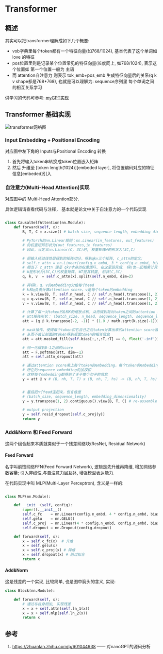 # Transformer

## 概述
其实可以把transformer理解成如下几个概要:
- vob字典里每个token都有一个特征向量(如768/1024), 基本代表了这个单词如 love 的特征
- pos位置里则是记录某个位置常见的特征向量(长度同上, 如768/1024), 表示这个位置如 第一个位置一般为 主语
- 而 attention自注意力 则表示 tok_emb+pos_emb 生成特征向量后的关系(q k v shape都是768*768), 也就是可以理解为: sequence序列里 每个单词之间的相互关系学习

供学习的代码可参考: [myGPT实现](https://github.com/leafan/myGPT)

## Transformer 基础实现

![transformer网络图](https://i-blog.csdnimg.cn/blog_migrate/394142aa34b101d092b29c351f480335.png)

### Input Embedding + Positional Encoding
对应图中左下角的 Inputs与Positional Encoding 转换

1. 首先将输入token串转换成token位置嵌入矩阵
2. 然后 升维至 [token length(1024)][embeded layer], 将位置编码对应的特征信息[embeded]引入


### 自注意力(Multi-Head Attention)实现
对应图中的 Multi-Head Attention部分.

具体逻辑请查看代码与注释， 基本就是论文中关于自注意力的一个代码实现

```python

class CausalSelfAttention(nn.Module):
    def forward(self, x):
        B, T, C = x.size() # batch size, sequence length, embedding dimensionality (n_embd)

        # ​PyTorch的nn.Linear规则​：nn.Linear(in_features, out_features)
        # 的权重矩阵形状为(out_features,in_features)
        # 因此，当定义nn.Linear(C, 3C)时, 权重矩阵W的形状为(3C,C)

        # 把输入经过线性层得到的矩阵切分，得到qkv三个矩阵, c_attn的定义:
        # self.c_attn = nn.Linear(config.n_embd, 3 * config.n_embd, bias=config.bias)
        # 相当于 c_attn 便是 qkv本身的权重矩阵, 在这里运算后, 将x也一起相乘计算好了
        # W是形状为(3C,C)的权重矩阵, WT是其转置, 形状(C,3C)
        q, k, v  = self.c_attn(x).split(self.n_embd, dim=2)

        # 再将k，q，v的embedding分给每个head
        # k和q负责计算attention score，v是每个token的embedding
        k = k.view(B, T, self.n_head, C // self.n_head).transpose(1, 2) # (B, nh, T, hs)
        q = q.view(B, T, self.n_head, C // self.n_head).transpose(1, 2) # (B, nh, T, hs)
        v = v.view(B, T, self.n_head, C // self.n_head).transpose(1, 2) # (B, nh, T, hs)

        # 计算了每一对token的Q和K的缩放点积，从而得到每对token之间的attention score
        # att矩阵形状： (batch_size, n_head, sequence_length, sequence_length) 
        att = (q @ k.transpose(-2, -1)) * (1.0 / math.sqrt(k.size(-1)))

        # mask操作，使得每个token和它自己之后token计算出来的attention score被mask掉
        # 从而不会让前面的token得到后面token的相关信息
        att = att.masked_fill(self.bias[:,:,:T,:T] == 0, float('-inf'))

        # 归一化得到0-1之间的score
        att = F.softmax(att, dim=-1)
        att = self.attn_dropout(att)

        # 通过attention score乘上每个token的embedding，每个token的embedding为它
        # 所在的sequence embedding的加权和
        # 这样每个embedding都得到了关于整个句子的信息
        y = att @ v # (B, nh, T, T) x (B, nh, T, hs) -> (B, nh, T, hs)


        # 最后把n个head连起来，恢复维度
        # (batch_size, sequence_length, embedding_dimensionality)
        y = y.transpose(1, 2).contiguous().view(B, T, C) # re-assemble all head outputs side by side

        # output projection
        y = self.resid_dropout(self.c_proj(y))
        return y
```


### Add&Norm 和 Feed Forward
这两个组合起来本质就类似于一个残差网络块(ResNet, Residual Network)

#### Feed Forward
名字叫前馈网络FFN(Feed Forward Network), 逻辑是先升维再降维, 增加网络参数容量; 引入非线性,与自注意力层互补, 增强模型表达能力.

在代码实现中叫 MLP(Multi-Layer Perceptron), 含义是一样的:

```python

class MLP(nn.Module):

    def __init__(self, config):
        super().__init__()
        self.c_fc    = nn.Linear(config.n_embd, 4 * config.n_embd, bias=config.bias)
        self.gelu    = nn.GELU()
        self.c_proj  = nn.Linear(4 * config.n_embd, config.n_embd, bias=config.bias)
        self.dropout = nn.Dropout(config.dropout)

    def forward(self, x):
        x = self.c_fc(x)  # 升维
        x = self.gelu(x)
        x = self.c_proj(x) # 降维
        x = self.dropout(x) # 防过拟合
        return x
```

#### Add&Norm
这是残差的一个实现, 比较简单, 也是图中箭头的含义, 实现:

```python
class Block(nn.Module):

    def forward(self, x):
        # 通过与自身相加, 实现残差
        x = x + self.attn(self.ln_1(x))
        x = x + self.mlp(self.ln_2(x))
        return x

```


## 参考
1. https://zhuanlan.zhihu.com/p/601044938 —— 对nanoGPT的源码分析